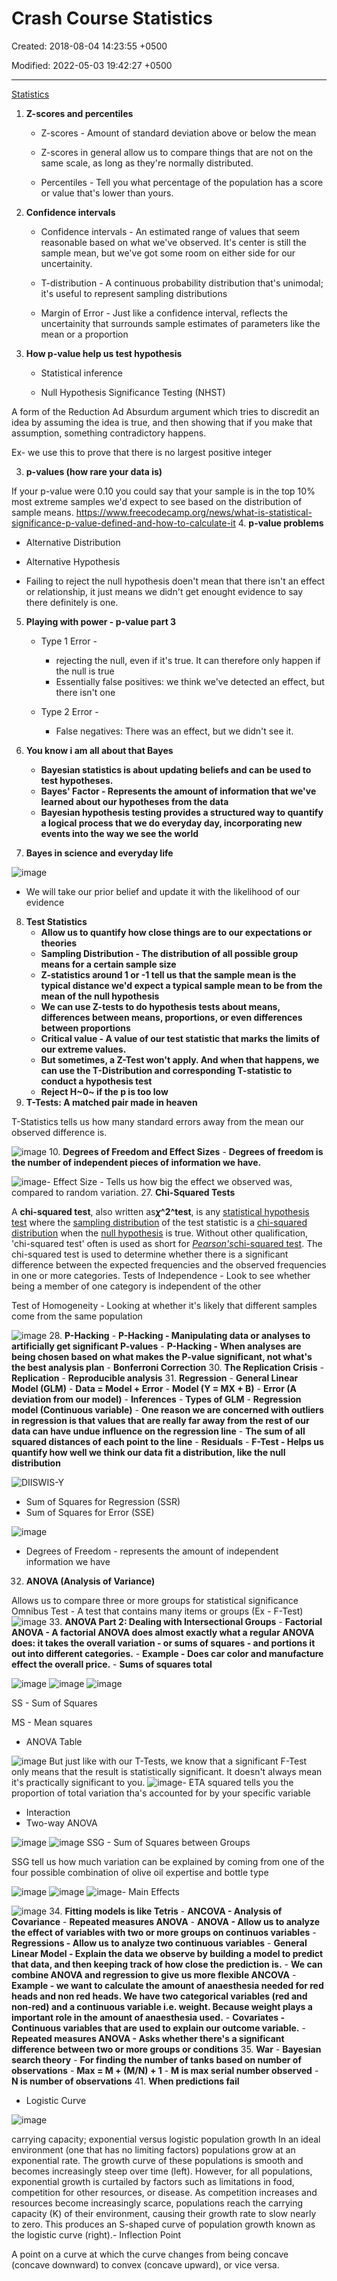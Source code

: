 # Crash Course Statistics

Created: 2018-08-04 14:23:55 +0500

Modified: 2022-05-03 19:42:27 +0500

---

[Statistics](https://www.youtube.com/playlist?list=PL8dPuuaLjXtNM_Y-bUAhblSAdWRnmBUcr)

1. **Z-scores and percentiles**

   - Z-scores - Amount of standard deviation above or below the mean

   - Z-scores in general allow us to compare things that are not on the same scale, as long as they're normally distributed.

   - Percentiles - Tell you what percentage of the population has a score or value that's lower than yours.
2. **Confidence intervals**

   - Confidence intervals - An estimated range of values that seem reasonable based on what we've observed. It's center is still the sample mean, but we've got some room on either side for our uncertainity.

   - T-distribution - A continuous probability distribution that's unimodal; it's useful to represent sampling distributions

   - Margin of Error - Just like a confidence interval, reflects the uncertainity that surrounds sample estimates of parameters like the mean or a proportion
3. **How p-value help us test hypothesis**

   - Statistical inference

   - Null Hypothesis Significance Testing (NHST)

A form of the Reduction Ad Absurdum argument which tries to discredit an idea by assuming the idea is true, and then showing that if you make that assumption, something contradictory happens.

Ex- we use this to prove that there is no largest positive integer

3. **p-values (how rare your data is)**

If your p-value were 0.10 you could say that your sample is in the top 10% most extreme samples we'd expect to see based on the distribution of sample means.
<https://www.freecodecamp.org/news/what-is-statistical-significance-p-value-defined-and-how-to-calculate-it>
4.  **p-value problems**

- Alternative Distribution

- Alternative Hypothesis

- Failing to reject the null hypothesis doen't mean that there isn't an effect or relationship, it just means we didn't get enought evidence to say there definitely is one.

5. **Playing with power - p-value part 3**

   - Type 1 Error -
        - rejecting the null, even if it's true. It can therefore only happen if the null is true
        - Essentially false positives: we think we've detected an effect, but there isn't one

   - Type 2 Error -
        - False negatives: There was an effect, but we didn't see it.
6. **You know i am all about that Bayes**
    - **Bayesian statistics is about updating beliefs and can be used to test hypotheses.**
    - **Bayes' Factor - Represents the amount of information that we've learned about our hypotheses from the data**
    - **Bayesian hypothesis testing provides a structured way to quantify a logical process that we do everyday day, incorporating new events into the way we see the world**
7. **Bayes in science and everyday life**

![image](media/Crash-Course-Statistics-image1.png)

- We will take our prior belief and update it with the likelihood of our evidence

8. **Test Statistics**
    - **Allow us to quantify how close things are to our expectations or theories**
    - **Sampling Distribution - The distribution of all possible group means for a certain sample size**
    - **Z-statistics around 1 or -1 tell us that the sample mean is the typical distance we'd expect a typical sample mean to be from the mean of the null hypothesis**
    - **We can use Z-tests to do hypothesis tests about means, differences between means, proportions, or even differences between proportions**
    - **Critical value - A value of our test statistic that marks the limits of our extreme values.**
    - **But sometimes, a Z-Test won't apply. And when that happens, we can use the T-Distribution and corresponding T-statistic to conduct a hypothesis test**
    - **Reject H~0~ if the p is too low**
9. **T-Tests: A matched pair made in heaven**

T-Statistics tells us how many standard errors away from the mean our observed difference is.

![image](media/Crash-Course-Statistics-image2.png)
10. **Degrees of Freedom and Effect Sizes**
    -  **Degrees of freedom is the number of independent pieces of information we have.**

![image](media/Crash-Course-Statistics-image3.png)-  Effect Size - Tells us how big the effect we observed was, compared to random variation.
27. **Chi-Squared Tests**

A **chi-squared test**, also written as***χ*^2^test**, is any [statistical hypothesis test](https://en.wikipedia.org/wiki/Statistical_hypothesis_testing) where the [sampling distribution](https://en.wikipedia.org/wiki/Sampling_distribution) of the test statistic is a [chi-squared distribution](https://en.wikipedia.org/wiki/Chi-squared_distribution) when the [null hypothesis](https://en.wikipedia.org/wiki/Null_hypothesis) is true. Without other qualification, 'chi-squared test' often is used as short for [*Pearson's*chi-squared test](https://en.wikipedia.org/wiki/Pearson%27s_chi-squared_test). The chi-squared test is used to determine whether there is a significant difference between the expected frequencies and the observed frequencies in one or more categories.
Tests of Independence - Look to see whether being a member of one category is independent of the other

Test of Homogeneity - Looking at whether it's likely that different samples come from the same population

![image](media/Crash-Course-Statistics-image4.png)
28. **P-Hacking**
    -  **P-Hacking - Manipulating data or analyses to artificially get significant P-values**
    -  **P-Hacking - When analyses are being chosen based on what makes the P-value significant, not what's the best analysis plan**
    -  **Bonferroni Correction**
30. **The Replication Crisis**
    -  **Replication**
    -  **Reproducible analysis**
31. **Regression**
    -  **General Linear Model (GLM)**
        -  **Data = Model + Error**
        -  **Model (Y = MX + B)**
        -  **Error (A deviation from our model)**
        -  **Inferences**
        -  **Types of GLM**
            -  **Regression model (Continuous variable)**
                -  **One reason we are concerned with outliers in regression is that values that are really far away from the rest of our data can have undue influence on the regression line**
                -  **The sum of all squared distances of each point to the line**
                -  **Residuals**
                -  **F-Test - Helps us quantify how well we think our data fit a distribution, like the null distribution**

![DIISWIS-Y ](media/Crash-Course-Statistics-image5.png)

- Sum of Squares for Regression (SSR)
- Sum of Squares for Error (SSE)

![image](media/Crash-Course-Statistics-image6.png)

- Degrees of Freedom - represents the amount of independent information we have

32. **ANOVA (Analysis of Variance)**

Allows us to compare three or more groups for statistical significance
Omnibus Test - A test that contains many items or groups (Ex - F-Test)
![image](media/Crash-Course-Statistics-image7.png)
33. **ANOVA Part 2: Dealing with Intersectional Groups**
    -  **Factorial ANOVA - A factorial ANOVA does almost exactly what a regular ANOVA does: it takes the overall variation - or sums of squares - and portions it out into different categories.**
    -  **Example - Does car color and manufacture effect the overall price.**
    -  **Sums of squares total**

![image](media/Crash-Course-Statistics-image8.png)
![image](media/Crash-Course-Statistics-image9.png)
![image](media/Crash-Course-Statistics-image10.png)

SS - Sum of Squares

MS - Mean squares

- ANOVA Table

![image](media/Crash-Course-Statistics-image11.png)
But just like with our T-Tests, we know that a significant F-Test only means that the result is statistically significant. It doesn't always mean it's practically significant to you.
![image](media/Crash-Course-Statistics-image12.png)-  ETA squared tells you the proportion of total variation tha's accounted for by your specific variable

- Interaction
- Two-way ANOVA

![image](media/Crash-Course-Statistics-image13.png)
![image](media/Crash-Course-Statistics-image14.png)
SSG - Sum of Squares between Groups

SSG tell us how much variation can be explained by coming from one of the four possible combination of olive oil expertise and bottle type

![image](media/Crash-Course-Statistics-image15.png)
![image](media/Crash-Course-Statistics-image16.png)
![image](media/Crash-Course-Statistics-image17.png)-  Main Effects

![image](media/Crash-Course-Statistics-image18.png)
34. **Fitting models is like Tetris**
    -  **ANCOVA - Analysis of Covariance**
    -  **Repeated measures ANOVA**
    -  **ANOVA - Allow us to analyze the effect of variables with two or more groups on continuos variables**
    -  **Regressions - Allow us to analyze two continuous variables**
    -  **General Linear Model - Explain the data we observe by building a model to predict that data, and then keeping track of how close the prediction is.**
    -  **We can combine ANOVA and regression to give us more flexible ANCOVA**
    -  **Example - we want to calculate the amount of anaesthesia needed for red heads and non red heads. We have two categorical variables (red and non-red) and a continuous variable i.e. weight. Because weight plays a important role in the amount of anaesthesia used.**
    -  **Covariates - Continuous variables that are used to explain our outcome variable.**
    -  **Repeated measures ANOVA - Asks whether there's a significant difference between two or more groups or conditions**
35. **War**
    -  **Bayesian search theory**
    -  **For finding the number of tanks based on number of observations**
        -  **Max = M + (M/N) + 1**
        -  **M is max serial number observed**
        -  **N is number of observations**
41. **When predictions fail**

- Logistic Curve

![image](media/Crash-Course-Statistics-image19.jpg)

carrying capacity; exponential versus logistic population growth
In an ideal environment (one that has no limiting factors) populations grow at an exponential rate. The growth curve of these populations is smooth and becomes increasingly steep over time (left). However, for all populations, exponential growth is curtailed by factors such as limitations in food, competition for other resources, or disease. As competition increases and resources become increasingly scarce, populations reach the carrying capacity (K) of their environment, causing their growth rate to slow nearly to zero. This produces an S-shaped curve of population growth known as the logistic curve (right).-  Inflection Point

A point on a curve at which the curve changes from being concave (concave downward) to convex (concave upward), or vice versa.
